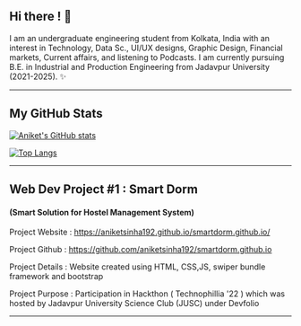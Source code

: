 ## Hi there ! 👋 
I am an undergraduate engineering student from Kolkata, India with an interest in Technology, Data Sc., UI/UX designs, Graphic Design, Financial markets, Current affairs, and listening to Podcasts. I am currently pursuing B.E. in Industrial and Production Engineering from Jadavpur University (2021-2025). ✨
_________________________________________________________________________________________________________________________________________
## My GitHub Stats

[![Aniket's GitHub stats](https://github-readme-stats.vercel.app/api?username=aniketsinha192)](https://github.com/aniketsinha192/github-readme-stats)

[![Top Langs](https://github-readme-stats.vercel.app/api/top-langs/?username=aniketsinha192&langs_count=10)](https://github.com/aniketsinha192/github-readme-stats)

_________________________________________________________________________________________________________________________________________
## Web Dev Project #1 : Smart Dorm 
#### (Smart Solution for Hostel Management System)

Project Website : https://aniketsinha192.github.io/smartdorm.github.io/

Project Github  :  https://github.com/aniketsinha192/smartdorm.github.io

Project Details :  Website created using HTML, CSS,JS, swiper bundle framework and bootstrap

Project Purpose :  Participation in Hackthon ( Technophillia '22 ) which was hosted by Jadavpur University Science Club (JUSC) under Devfolio


_________________________________________________________________________________________________________________________________________
